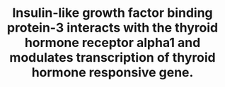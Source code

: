 ---
layout: page
title: " Insulin-like growth factor binding protein-3 interacts with the thyroid hormone receptor alpha1 and modulates transcription of thyroid hormone responsive gene."
breadcrumb: true
categories:
    - publication
## publication related information
pub:
    authors: " Qiu Jia, Ma Xiao-li, Wang Xin, Chen Hong,  Huang Bing-ren"
    journal: " Zhongguo yi xue ke xue yuan xue bao. Acta Academiae Medicinae Sinicae"
    date: 2011-04
    doi:  10.3881/j.issn.1000-503X.2011.02.012
    volume:  33
    pages:  156--161
    number:  2
    abstract: " OBJECTIVE: To study the interaction between insulin-like growth factor binding protein-3 (IGFBP-3) and thyroid hormone receptor alpha1 (TRalpha1) and the modulatory effect of IGFBP-3 on transcription of the thyroid hormone responsive gene. METHODS: The interaction between IGFBP-3 and TRalpha1 was detected with glutathione-S-transferase pull-down method, co-immunoprecipitation, fluorescence  resonance energy transfer test. The cellular distribution of these two proteins was observed by confocal laser scanning microscopy. The effect of IGFBP-3 on the  growth hormone promoter activity stimulated by triiodothyronine (T3) was determined by dual-luciferase reporter assay. RESULTS: IGFBP-3 interacted with TRalpha1 both in vivo and in vitro. IGFBP-3 and TRalpha1 were shown to co-localize in the nucleus of HEK-293 cells. The overexpressed IGFBP-3 inhibited  the growth hormone promoter activity stimulated by T3 (Ptextless0.01). CONCLUSIONS:,"
---
